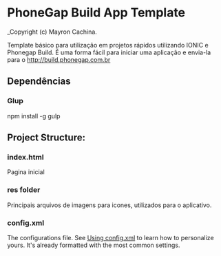 # PhoneGap Build App Template

_Copyright (c) Mayron Cachina.

Template básico para utilização em projetos rápidos utilizando IONIC e Phonegap Build. É uma forma fácil para iniciar uma aplicação e envia-la para o http://build.phonegap.com.br


## Dependências

### Glup
npm install -g gulp

## Project Structure:

### index.html
Pagina inicial

### res folder
Principais arquivos de imagens para icones, utilizados para o aplicativo.

### config.xml
The configurations file. See [Using config.xml](https://build.phonegap.com/docs/config-xml) to learn how to personalize yours. It's already formatted with the most common settings.

